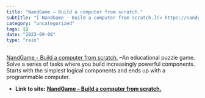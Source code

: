 ```yaml
---
title: "NandGame – Build a computer from scratch."
subtitle: "[ NandGame - Build a computer from scratch.](< https://nandgame.com>) –An"
category: "uncategorized"
tags: []
date: "2023-09-08"
type: "rain"
---
```

[ NandGame - Build a computer from scratch.](< https://nandgame.com>) –An
educational puzzle game. Solve a series of tasks where you build increasingly
powerful components. Starts with the simplest logical components and ends up
with a programmable computer.


* **Link to site:** **[NandGame – Build a computer from scratch.](None)**